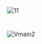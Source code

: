 ![11](https://github.com/Hongyoosung/V/assets/101240036/d622e49f-7712-42ef-a86f-7baa68e121bd)



#
![Vmain2](https://github.com/Hongyoosung/V/assets/101240036/287df5e0-cd00-4355-bf32-6a19ae945829)

